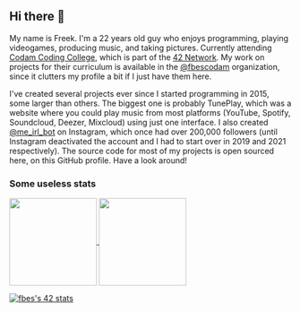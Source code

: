 ## Hi there 👋

My name is Freek. I'm a 22 years old guy who enjoys programming, playing videogames, producing music, and taking pictures. Currently attending [Codam Coding College](https://codam.nl/), which is part of the [42 Network](https://en.wikipedia.org/wiki/42_(school)). My work on projects for their curriculum is available in the [@fbescodam](https://github.com/fbescodam) organization, since it clutters my profile a bit if I just have them here.

I've created several projects ever since I started programming in 2015, some larger than others. The biggest one is probably TunePlay, which was a website where you could play music from most platforms (YouTube, Spotify, Soundcloud, Deezer, Mixcloud) using just one interface. I also created [@me_irl_bot](https://github.com/FreekBes/insta_reddit_bot) on Instagram, which once had over 200,000 followers (until Instagram deactivated the account and I had to start over in 2019 and 2021 respectively). The source code for most of my projects is open sourced here, on this GitHub profile. Have a look around!

### Some useless stats

<a href="https://github.com/anuraghazra/github-readme-stats">
  <img align="center" src="https://github-readme-stats-one-bice.vercel.app/api?username=freekbes&theme=dark&show_icons=true&include_all_commits=true&count_private=true&role=OWNER,ORGANIZATION_MEMBER,COLLABORATOR" height="156" />
</a>
<a href="https://github.com/anuraghazra/github-readme-stats#top-languages-card">
  <img align="center" src="https://github-readme-stats-one-bice.vercel.app/api/top-langs/?username=freekbes&theme=dark&layout=compact&count_private=true&role=OWNER,ORGANIZATION_MEMBER" height="156" />
</a>

[![fbes's 42 stats](https://badge42.vercel.app/api/v2/cl1o16nym001109lewimxyxs8/stats?cursusId=21&coalitionId=58)](https://profile.intra.42.fr/users/fbes)
